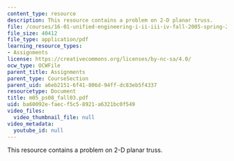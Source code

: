 ```yaml
---
content_type: resource
description: This resource contains a problem on 2-D planar truss.
file: /courses/16-01-unified-engineering-i-ii-iii-iv-fall-2005-spring-2006/ba60092efaecf5c58921a6321bc0f549_m05_ps08_fall03.pdf
file_size: 40412
file_type: application/pdf
learning_resource_types:
- Assignments
license: https://creativecommons.org/licenses/by-nc-sa/4.0/
ocw_type: OCWFile
parent_title: Assignments
parent_type: CourseSection
parent_uid: a6eb2151-6f41-806d-94ff-dc83eb5f4337
resourcetype: Document
title: m05_ps08_fall03.pdf
uid: ba60092e-faec-f5c5-8921-a6321bc0f549
video_files:
  video_thumbnail_file: null
video_metadata:
  youtube_id: null
---
```

This resource contains a problem on 2-D planar truss.